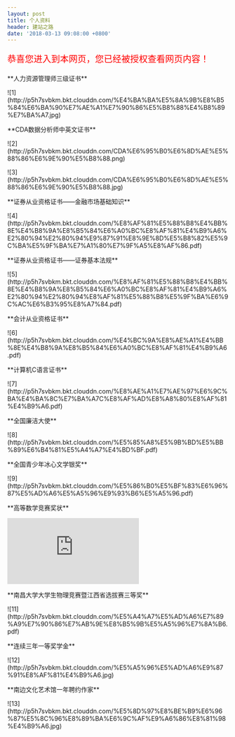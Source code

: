 ```yaml
---
layout: post
title: 个人资料
header: 建站之路
date: '2018-03-13 09:08:00 +0800'
---
```


<html>
<head>
<script language="JavaScript">
<!--
var password="";
password=prompt('本网站需输入密码才可进入，请输入密码 (github可得):','');
if (password != 'lvxiong06')
   {alert("密码不正确,无法进入本站!!");
    window.opener=null; window.close();}  // 密码不正确就关闭
//-->
</script>
</head>
<body>
<p style="color:red; font-size:20;">恭喜您进入到本网页，您已经被授权查看网页内容！</p>




<p align="justify">**人力资源管理师三级证书**</p>


<p align="justify">![1](http://p5h7svbkm.bkt.clouddn.com/%E4%BA%BA%E5%8A%9B%E8%B5%84%E6%BA%90%E7%AE%A1%E7%90%86%E5%B8%88%E4%B8%89%E7%BA%A7.jpg)</p>


<p align="justify">**CDA数据分析师中英文证书**</p>


<p align="justify">![2](http://p5h7svbkm.bkt.clouddn.com/CDA%E6%95%B0%E6%8D%AE%E5%88%86%E6%9E%90%E5%B8%88.png)</p>



<p align="justify">![3](http://p5h7svbkm.bkt.clouddn.com/CDA%E6%95%B0%E6%8D%AE%E5%88%86%E6%9E%90%E5%B8%88.jpg)</p>


<p align="justify">**证券从业资格证书——金融市场基础知识**</p>


<p align="justify">![4](http://p5h7svbkm.bkt.clouddn.com/%E8%AF%81%E5%88%B8%E4%BB%8E%E4%B8%9A%E8%B5%84%E6%A0%BC%E8%AF%81%E4%B9%A6%E2%80%94%E2%80%94%E9%87%91%E8%9E%8D%E5%B8%82%E5%9C%BA%E5%9F%BA%E7%A1%80%E7%9F%A5%E8%AF%86.pdf)</p>

<p align="justify">**证券从业资格证书——证券基本法规**</p>


<p align="justify">![5](http://p5h7svbkm.bkt.clouddn.com/%E8%AF%81%E5%88%B8%E4%BB%8E%E4%B8%9A%E8%B5%84%E6%A0%BC%E8%AF%81%E4%B9%A6%E2%80%94%E2%80%94%E8%AF%81%E5%88%B8%E5%9F%BA%E6%9C%AC%E6%B3%95%E8%A7%84.pdf)</p>


<p align="justify">**会计从业资格证书**</p>


<p align="justify">![6](http://p5h7svbkm.bkt.clouddn.com/%E4%BC%9A%E8%AE%A1%E4%BB%8E%E4%B8%9A%E8%B5%84%E6%A0%BC%E8%AF%81%E4%B9%A6.pdf)</p>

<p align="justify">**计算机C语言证书**</p>


<p align="justify">![7](http://p5h7svbkm.bkt.clouddn.com/%E8%AE%A1%E7%AE%97%E6%9C%BA%E4%BA%8C%E7%BA%A7C%E8%AF%AD%E8%A8%80%E8%AF%81%E4%B9%A6.pdf)</p>


<p align="justify">**全国廉洁大使**</p>


<p align="justify">![8](http://p5h7svbkm.bkt.clouddn.com/%E5%85%A8%E5%9B%BD%E5%BB%89%E6%B4%81%E5%A4%A7%E4%BD%BF.pdf)</p>


<p align="justify">**全国青少年冰心文学银奖**</p>


<p align="justify">![9](http://p5h7svbkm.bkt.clouddn.com/%E5%86%B0%E5%BF%83%E6%96%87%E5%AD%A6%E5%A5%96%E9%93%B6%E5%A5%96.pdf)</p>


<p align="justify">**高等数学竞赛奖状**</p>


![10](http://p5h7svbkm.bkt.clouddn.com/%E9%AB%98%E7%AD%89%E6%95%B0%E5%AD%A6%E7%AB%9E%E8%B5%9B%E5%A5%96%E7%8A%B6.pdf)</p>


<p align="justify">**南昌大学大学生物理竞赛暨江西省选拔赛三等奖**</p>


<p align="justify">![11](http://p5h7svbkm.bkt.clouddn.com/%E5%A4%A7%E5%AD%A6%E7%89%A9%E7%90%86%E7%AB%9E%E8%B5%9B%E5%A5%96%E7%8A%B6.pdf)</p>


<p align="justify">**连续三年一等奖学金**</p>


<p align="justify">![12](http://p5h7svbkm.bkt.clouddn.com/%E5%A5%96%E5%AD%A6%E9%87%91%E8%AF%81%E4%B9%A6.jpg)</p>


<p align="justify">**南边文化艺术馆一年聘约作家**</p>


<p align="justify">![13](http://p5h7svbkm.bkt.clouddn.com/%E5%8D%97%E8%BE%B9%E6%96%87%E5%8C%96%E8%89%BA%E6%9C%AF%E9%A6%86%E8%81%98%E4%B9%A6.jpg)</p>



</boody>

</html>
